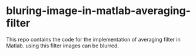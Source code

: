 # bluring-image-in-matlab-averaging-filter
This repo contains the code for the implementation of averaging filter in Matlab. using this filter images can be blurred.
